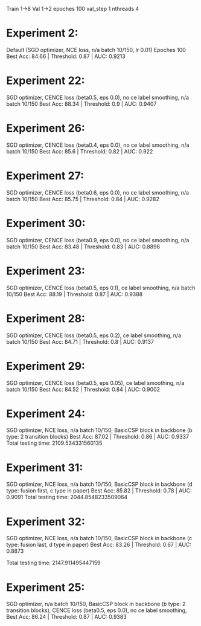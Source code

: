 Train 1->8
Val 1->2
epoches 100
val_step 1
nthreads 4

# Experiment 2:

Default (SGD optimizer, NCE loss, n/a batch 10/150, lr 0.01)
Epoches 100
Best Acc: 84.66 | Threshold: 0.87 | AUC: 0.9213

# Experiment 22:

SGD optimizer, CENCE loss (beta0.5, eps 0.0), no ce label smoothing, n/a batch 10/150
Best Acc: 88.34 | Threshold: 0.9 | AUC: 0.9407

# Experiment 26:

SGD optimizer, CENCE loss (beta0.4, eps 0.0), no ce label smoothing, n/a batch 10/150
Best Acc: 85.6 | Threshold: 0.82 | AUC: 0.922

# Experiment 27:

SGD optimizer, CENCE loss (beta0.6, eps 0.0), no ce label smoothing, n/a batch 10/150
Best Acc: 85.75 | Threshold: 0.84 | AUC: 0.9282

# Experiment 30:

SGD optimizer, CENCE loss (beta0.9, eps 0.0), no ce label smoothing, n/a batch 10/150
Best Acc: 83.48 | Threshold: 0.83 | AUC: 0.8896

# Experiment 23:

SGD optimizer, CENCE loss (beta0.5, eps 0.1), ce label smoothing, n/a batch 10/150
Best Acc: 88.19 | Threshold: 0.87 | AUC: 0.9388

# Experiment 28:

SGD optimizer, CENCE loss (beta0.5, eps 0.2), ce label smoothing, n/a batch 10/150
Best Acc: 84.71 | Threshold: 0.8 | AUC: 0.9137

# Experiment 29:

SGD optimizer, CENCE loss (beta0.5, eps 0.05), ce label smoothing, n/a batch 10/150
Best Acc: 84.52 | Threshold: 0.84 | AUC: 0.9002

# Experiment 24:

SGD optimizer, NCE loss, n/a batch 10/150, BasicCSP block in backbone (b type: 2 transition blocks)
Best Acc: 87.02 | Threshold: 0.86 | AUC: 0.9337
Total testing time: 2109.534331560135

# Experiment 31:

SGD optimizer, NCE loss, n/a batch 10/150, BasicCSP block in backbone (d type: fusion first, c type in paper)
Best Acc: 85.82 | Threshold: 0.78 | AUC: 0.9091
Total testing time: 2044.8548233509064

# Experiment 32:

SGD optimizer, NCE loss, n/a batch 10/150, BasicCSP block in backbone (c type: fusion last, d type in paper)
Best Acc: 83.26 | Threshold: 0.67 | AUC: 0.8873

Total testing time: 2147.911495447159

# Experiment 25:

SGD optimizer, n/a batch 10/150, BasicCSP block in backbone (b type: 2 transition blocks), CENCE loss (beta0.5, eps 0.0), no ce label smoothing,
Best Acc: 86.24 | Threshold: 0.87 | AUC: 0.9383
